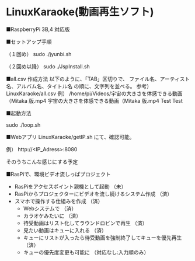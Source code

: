 # LinuxKaraoke(動画再生ソフト)

■RaspberryPi 3B,4 対応版


■セットアップ手順

（１回め）
sudo ./jyunbi.sh

（２回め以降）
sudo ./JspInstall.sh


■all.csv 作成方法
以下のように、「TAB」区切りで、
ファイル名、アーティスト名、アルバム名、タイトル名 の順に、文字列を並べる。
参考）
LinuxKaraoke/all.csv
例）
/home/pi/Videos/宇宙の大きさを体感できる動画（Mitaka 版.mp4	宇宙の大きさを体感できる動画（Mitaka 版.mp4	Test	Test


■起動方法

sudo ./loop.sh


■Webアプリ
LinuxKaraoke/getIP.sh にて、確認可能。

例）
http://<IP_Adress>:8080



そのうちこんな感じにする予定

■RasPiで、環境ビデオ流しっぱプロジェクト

- RasPiをアクセスポイント親機として起動 （未）
- RasPiからプロジェクターにビデオを流し続けるシステム作成 （済）
- スマホで操作する仕組みを作成 （済）
    - Webシステムで （済）
    - カラオケみたいに （済）
    - 待受動画はリスト化してラウンドロビンで再生 （済）
    - 見たい動画はキューに入れる （済）
    - キューにリストが入ったら待受動画を強制終了してキューを優先再生 （済）
    - キューの優先度変更も可能に （対応なし:入力順のみ）
